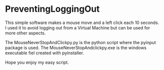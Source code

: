 # PreventingLoggingOut
This simple software makes a mouse move and a left click each 10 seconds. I used it to avoid logging out from a Virtual Machine but can be used for more other aspects.

The MouseNeverStopAndClickpy.py is the python script where the pyinput package is used.
The MouseNeverStopAndclickpy.exe is the windows executable fiel created with pyinstaller.

Hope you enjoy my easy script. 
